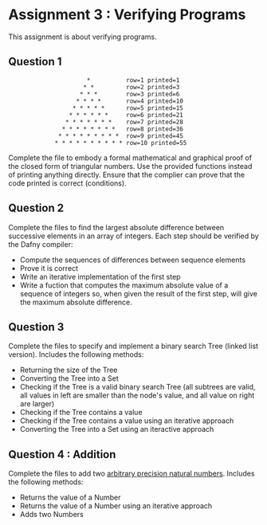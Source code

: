# Assignment 3 : Verifying Programs

This assignment is about verifying programs.

## Question 1

                          *          row=1 printed=1
                         * *         row=2 printed=3
                        * * *        row=3 printed=6
                       * * * *       row=4 printed=10
                      * * * * *      row=5 printed=15
                     * * * * * *     row=6 printed=21
                    * * * * * * *    row=7 printed=28
                   * * * * * * * *   row=8 printed=36
                  * * * * * * * * *  row=9 printed=45
                 * * * * * * * * * * row=10 printed=55

Complete the file to embody a formal mathematical and graphical proof of the closed form of triangular numbers. Use the provided functions instead of printing anything directly. Ensure that the complier can prove that the code printed is correct (conditions).

## Question 2

Complete the files to find the largest absolute difference between successive elements in an array of integers. Each step should be verified by the Dafny compiler:
- Compute the sequences of differences between sequence elements
- Prove it is correct
- Write an iterative implementation of the first step
- Write a fuction that computes the maximum absolute value of a sequence of integers so, when given the result of the first step, will give the maximum absolute difference.

## Question 3

Complete the files to specify and implement a binary search Tree (linked list version). Includes the following methods:
- Returning the size of the Tree
- Converting the Tree into a Set
- Checking if the Tree is a valid binary search Tree (all subtrees are valid, all values in left are smaller than the node's value, and all value on right are larger)
- Checking if the Tree contains a value
- Checking if the Tree contains a value using an iterative approach
- Converting the Tree into a Set using an iteractive approach

## Question 4 : Addition

Complete the files to add two [arbitrary precision natural numbers](https://en.wikipedia.org/wiki/Arbitrary-precision_arithmetic). Includes the following methods:
- Returns the value of a Number
- Returns the value of a Number using an iterative approach
- Adds two Numbers
